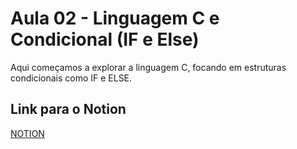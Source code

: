# Aula 02 - Linguagem C e Condicional (IF e Else)

Aqui começamos a explorar a linguagem C, focando em estruturas condicionais como IF e ELSE.

## Link para o Notion

[NOTION](https://jgabsx.notion.site/Aula-02-Linguagem-C-e-Condicional-IF-e-Else-42072e94886f4d73a00756219d8d93ef)
